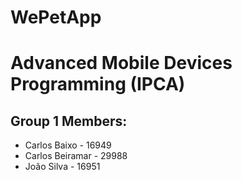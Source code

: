 # WePetApp
# Advanced Mobile Devices Programming (IPCA)

## Group 1 Members:
- Carlos Baixo - 16949
- Carlos Beiramar - 29988
- João Silva - 16951